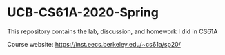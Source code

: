 # UCB-CS61A-2020-Spring
This repository contains the lab, discussion, and homework I did in CS61A

Course website: https://inst.eecs.berkeley.edu/~cs61a/sp20/

